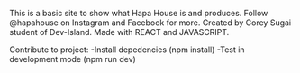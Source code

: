 This is a basic site to show what Hapa House is and produces.
Follow @hapahouse on Instagram and Facebook for more.
Created by Corey Sugai student of Dev-Island.
Made with REACT and JAVASCRIPT.

Contribute to project:
-Install depedencies (npm install)
-Test in development mode (npm run dev)
